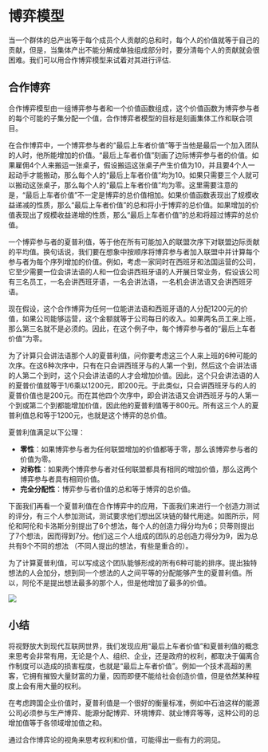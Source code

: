 # 博弈模型

当一个群体的总产出等于每个成员个人贡献的总和时，每个人的价值就等于自己的贡献，但是，当集体产出不能分解成单独组成部分时，要分清每个人的贡献就会很困难。我们可以用合作博弈模型来试着对其进行评估.

## 合作博弈

合作博弈模型由一组博弈参与者和一个价值函数组成，这个价值函数为博弈参与者的每个可能的子集分配一个值，合作博弈者模型的目标是刻画集体工作和联合项目。

在合作博弈中，一个博弈参与者的“最后上车者价值”等于当他是最后一个加入团队的人时，他所能增加的价值。“最后上车者价值”刻画了边际博弈参与者的价值。如果雇佣4个人来搬运一张桌子，假设搬运这张桌子产生价值为10，并且要4个人一起动手才能搬动，那么每个人的“最后上车者价值”均为10。如果只需要三个人就可以搬动这张桌子，那么每个人的“最后上车者价值”均为零。这里需要注意的是，“最后上车者价值”不一定是博弈的总价值相加。如果价值函数表现出了规模收益递减的性质，那么“最后上车者价值”的总和将小于博弈的总价值。如果增加的价值表现出了规模收益递增的性质，那么“最后上车者价值”的总和将超过博弈的总价值。

一个博弈参与者的夏普利值，等于他在所有可能加入的联盟次序下对联盟边际贡献的平均值。换句话说，我们要在想象中按顺序将博弈参与者加入联盟中并计算每个参与者为每个序列增加的价值。例如，考虑一家同时在西班牙和法国运营的公司，它至少需要一位会讲法语的人和一位会讲西班牙语的人开展日常业务，假设该公司有三名员工，一名会讲西班牙语，一名会讲法语，一名机会讲法语又会讲西班牙语。

现在假设，这个合作博弈为任何一位能讲法语和西班牙语的人分配1200元的价值，如果公司能够运营，这个金额就等于公司每日的收入。如果两名员工来上班，那么第三名就不是必须的。因此，在这个例子中，每个博弈参与者的“最后上车者价值”为零。

为了计算只会讲法语那个人的夏普利值，问你要考虑这三个人来上班的6种可能的次序。在这6种次序中，只有在只会讲西班牙与的人第一个到，然后这个会讲法语的人第二个到时，这个只会讲法语的人才会增加价值。因此，这个只会讲法语的人的夏普价值就等于1/6乘以1200元，即200元。于此类似，只会讲西班牙与的人的夏普价值也是200元。而在其他四个次序中，即会讲法语又会讲西班牙与的人第一个到或第二个到都能增加价值，因此他的夏普利值等于800元。所有这三个人的夏普利值总和等于1200元，也就是这个博弈的总价值。

夏普利值满足以下公理：
- **零性**：如果博弈参与者为任何联盟增加的价值都等于零，那么该博弈参与者的价值为零。
- **对称性**：如果两个博弈参与者对任何联盟都具有相同的增加价值，那么这两个博弈参与者具有相同价值。
- **完全分配性**：博弈参与者价值的总和等于博弈的总价值。

下面我们再看一个夏普利值在合作博弈中的应用，下面我们来进行一个创造力测试的评分，有三个人参加测试，测试要求他们想出区块链的替代用途。如图所示，阿伦和阿伦和卡洛斯分别提出了6个想法，每个人的创造力得分均为6；贝蒂则提出了7个想法，因而得到7分。他们这三个人组成的团队的总创造力得分为9，因为总共有9个不同的想法 （不同人提出的想法，有些是重合的）。

为了计算夏普利值，可以写成这个团队能够形成的所有6种可能的排序。提出独特想法的人会加分，想到同一个想法的人之间平等的分配能够产生的夏普利值。所以，阿伦不是提出想法最多的那个人，但是他增加了最多的价值。

![](https://i.bmp.ovh/imgs/2022/07/01/77c346480b097a4b.png)

## 小结

将视野放大到现代互联网世界，我们发现应用“最后上车者价值”和夏普利值的概念来思考会非常有用，无论是个人、组织、企业，还是政府的权利，都取决于偏离合作制度可以造成的损害程度，也就是“最后上车者价值”。例如一个技术高超的黑客，它拥有摧毁大量财富的力量，因而即便不能给社会创造价值，但是依然某种程度上会有用大量的权利。

在考虑跨国企业价值时，夏普利值是一个很好的衡量标准，例如中石油这样的能源公司必须参与生产博弈、能源分配博弈、环境博弈、就业博弈等等，这种公司的总增加值等于各领域增加值之和。

通过合作博弈论的视角来思考权利和价值，可能得出一些有力的洞见。